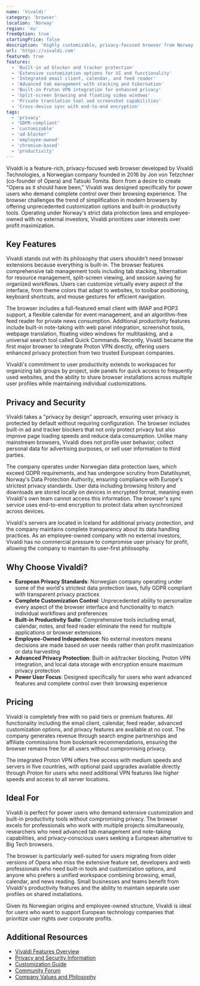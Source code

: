 ```yaml
---
name: 'Vivaldi'
category: 'browser'
location: 'Norway'
region: 'eu'
freeOption: true
startingPrice: false
description: 'Highly customizable, privacy-focused browser from Norway with extensive built-in features and powerful personalization options.'
url: 'https://vivaldi.com'
featured: true
features:
  - 'Built-in ad blocker and tracker protection'
  - 'Extensive customization options for UI and functionality'
  - 'Integrated email client, calendar, and feed reader'
  - 'Advanced tab management with stacking and hibernation'
  - 'Built-in Proton VPN integration for enhanced privacy'
  - 'Split-screen browsing and floating video windows'
  - 'Private translation tool and screenshot capabilities'
  - 'Cross-device sync with end-to-end encryption'
tags:
  - 'privacy'
  - 'GDPR-compliant'
  - 'customizable'
  - 'ad-blocker'
  - 'employee-owned'
  - 'chromium-based'
  - 'productivity'
---
```


Vivaldi is a feature-rich, privacy-focused web browser developed by Vivaldi Technologies, a Norwegian company founded in 2016 by Jon von Tetzchner (co-founder of Opera) and Tatsuki Tomita. Born from a desire to create "Opera as it should have been," Vivaldi was designed specifically for power users who demand complete control over their browsing experience. The browser challenges the trend of simplification in modern browsers by offering unprecedented customization options and built-in productivity tools. Operating under Norway's strict data protection laws and employee-owned with no external investors, Vivaldi prioritizes user interests over profit maximization.

## Key Features

Vivaldi stands out with its philosophy that users shouldn't need browser extensions because everything is built-in. The browser features comprehensive tab management tools including tab stacking, hibernation for resource management, split-screen viewing, and session saving for organized workflows. Users can customize virtually every aspect of the interface, from theme colors that adapt to websites, to toolbar positioning, keyboard shortcuts, and mouse gestures for efficient navigation.

The browser includes a full-featured email client with IMAP and POP3 support, a flexible calendar for event management, and an algorithm-free feed reader for private news consumption. Additional productivity features include built-in note-taking with web panel integration, screenshot tools, webpage translation, floating video windows for multitasking, and a universal search tool called Quick Commands. Recently, Vivaldi became the first major browser to integrate Proton VPN directly, offering users enhanced privacy protection from two trusted European companies.

Vivaldi's commitment to user productivity extends to workspaces for organizing tab groups by project, side panels for quick access to frequently used websites, and the ability to share browser installations across multiple user profiles while maintaining individual customizations.

## Privacy and Security

Vivaldi takes a "privacy by design" approach, ensuring user privacy is protected by default without requiring configuration. The browser includes built-in ad and tracker blockers that not only protect privacy but also improve page loading speeds and reduce data consumption. Unlike many mainstream browsers, Vivaldi does not profile user behavior, collect personal data for advertising purposes, or sell user information to third parties.

The company operates under Norwegian data protection laws, which exceed GDPR requirements, and has undergone scrutiny from Datatilsynet, Norway's Data Protection Authority, ensuring compliance with Europe's strictest privacy standards. User data including browsing history and downloads are stored locally on devices in encrypted format, meaning even Vivaldi's own team cannot access this information. The browser's sync service uses end-to-end encryption to protect data when synchronized across devices.

Vivaldi's servers are located in Iceland for additional privacy protection, and the company maintains complete transparency about its data handling practices. As an employee-owned company with no external investors, Vivaldi has no commercial pressure to compromise user privacy for profit, allowing the company to maintain its user-first philosophy.

## Why Choose Vivaldi?

- **European Privacy Standards**: Norwegian company operating under some of the world's strictest data protection laws, fully GDPR compliant with transparent privacy practices
- **Complete Customization Control**: Unprecedented ability to personalize every aspect of the browser interface and functionality to match individual workflows and preferences
- **Built-in Productivity Suite**: Comprehensive tools including email, calendar, notes, and feed reader eliminate the need for multiple applications or browser extensions
- **Employee-Owned Independence**: No external investors means decisions are made based on user needs rather than profit maximization or data harvesting
- **Advanced Privacy Protection**: Built-in ad/tracker blocking, Proton VPN integration, and local data storage with encryption ensure maximum privacy protection
- **Power User Focus**: Designed specifically for users who want advanced features and complete control over their browsing experience

## Pricing

Vivaldi is completely free with no paid tiers or premium features. All functionality including the email client, calendar, feed reader, advanced customization options, and privacy features are available at no cost. The company generates revenue through search engine partnerships and affiliate commissions from bookmark recommendations, ensuring the browser remains free for all users without compromising privacy.

The integrated Proton VPN offers free access with medium speeds and servers in five countries, with optional paid upgrades available directly through Proton for users who need additional VPN features like higher speeds and access to all server locations.

## Ideal For

Vivaldi is perfect for power users who demand extensive customization and built-in productivity tools without compromising privacy. The browser excels for professionals who work with multiple projects simultaneously, researchers who need advanced tab management and note-taking capabilities, and privacy-conscious users seeking a European alternative to Big Tech browsers.

The browser is particularly well-suited for users migrating from older versions of Opera who miss the extensive feature set, developers and web professionals who need built-in tools and customization options, and anyone who prefers a unified workspace combining browsing, email, calendar, and news reading. Small businesses and teams benefit from Vivaldi's productivity features and the ability to maintain separate user profiles on shared installations.

Given its Norwegian origins and employee-owned structure, Vivaldi is ideal for users who want to support European technology companies that prioritize user rights over corporate profits.

## Additional Resources

- [Vivaldi Features Overview](https://vivaldi.com/features/)
- [Privacy and Security Information](https://vivaldi.com/privacy/)
- [Customization Guide](https://help.vivaldi.com/)
- [Community Forum](https://forum.vivaldi.net/)
- [Company Values and Philosophy](https://vivaldi.com/company/)
